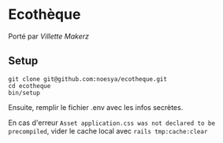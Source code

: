 # Ecothèque

Porté par *Villette Makerz*

## Setup

```
git clone git@github.com:noesya/ecotheque.git
cd ecotheque
bin/setup
```

Ensuite, remplir le fichier .env avec les infos secrètes.

En cas d'erreur `Asset application.css was not declared to be precompiled`, vider le cache local avec `rails tmp:cache:clear`
